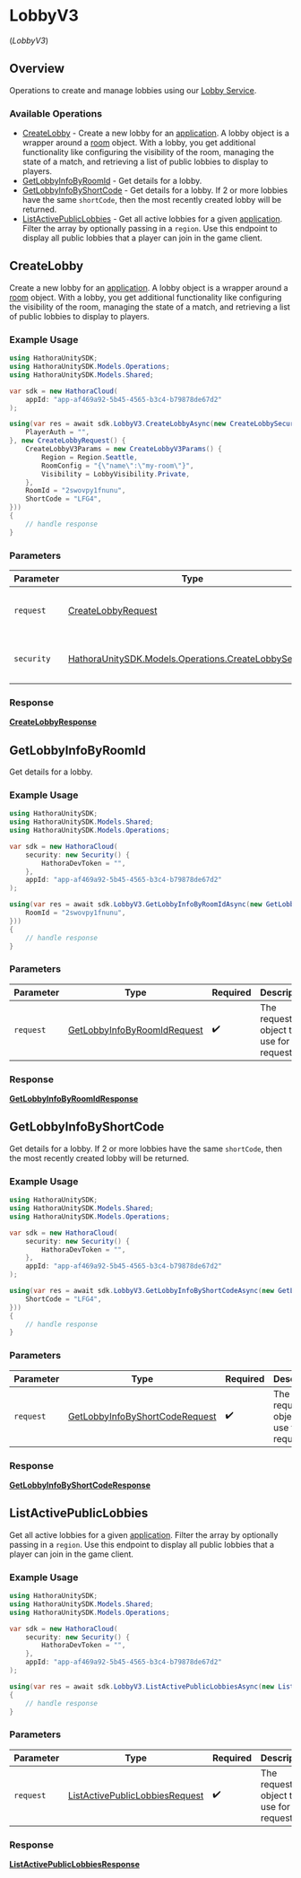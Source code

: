 # LobbyV3
(*LobbyV3*)

## Overview

Operations to create and manage lobbies using our [Lobby Service](https://hathora.dev/docs/lobbies-and-matchmaking/lobby-service).

### Available Operations

* [CreateLobby](#createlobby) - Create a new lobby for an [application](https://hathora.dev/docs/concepts/hathora-entities#application). A lobby object is a wrapper around a [room](https://hathora.dev/docs/concepts/hathora-entities#room) object. With a lobby, you get additional functionality like configuring the visibility of the room, managing the state of a match, and retrieving a list of public lobbies to display to players.
* [GetLobbyInfoByRoomId](#getlobbyinfobyroomid) - Get details for a lobby.
* [GetLobbyInfoByShortCode](#getlobbyinfobyshortcode) - Get details for a lobby. If 2 or more lobbies have the same `shortCode`, then the most recently created lobby will be returned.
* [ListActivePublicLobbies](#listactivepubliclobbies) - Get all active lobbies for a given [application](https://hathora.dev/docs/concepts/hathora-entities#application). Filter the array by optionally passing in a `region`. Use this endpoint to display all public lobbies that a player can join in the game client.

## CreateLobby

Create a new lobby for an [application](https://hathora.dev/docs/concepts/hathora-entities#application). A lobby object is a wrapper around a [room](https://hathora.dev/docs/concepts/hathora-entities#room) object. With a lobby, you get additional functionality like configuring the visibility of the room, managing the state of a match, and retrieving a list of public lobbies to display to players.

### Example Usage

```csharp
using HathoraUnitySDK;
using HathoraUnitySDK.Models.Operations;
using HathoraUnitySDK.Models.Shared;

var sdk = new HathoraCloud(
    appId: "app-af469a92-5b45-4565-b3c4-b79878de67d2"
);

using(var res = await sdk.LobbyV3.CreateLobbyAsync(new CreateLobbySecurity() {
    PlayerAuth = "",
}, new CreateLobbyRequest() {
    CreateLobbyV3Params = new CreateLobbyV3Params() {
        Region = Region.Seattle,
        RoomConfig = "{\"name\":\"my-room\"}",
        Visibility = LobbyVisibility.Private,
    },
    RoomId = "2swovpy1fnunu",
    ShortCode = "LFG4",
}))
{
    // handle response
}
```

### Parameters

| Parameter                                                                                               | Type                                                                                                    | Required                                                                                                | Description                                                                                             |
| ------------------------------------------------------------------------------------------------------- | ------------------------------------------------------------------------------------------------------- | ------------------------------------------------------------------------------------------------------- | ------------------------------------------------------------------------------------------------------- |
| `request`                                                                                               | [CreateLobbyRequest](../../models/operations/CreateLobbyRequest.md)                                     | :heavy_check_mark:                                                                                      | The request object to use for the request.                                                              |
| `security`                                                                                              | [HathoraUnitySDK.Models.Operations.CreateLobbySecurity](../../models/operations/CreateLobbySecurity.md) | :heavy_check_mark:                                                                                      | The security requirements to use for the request.                                                       |


### Response

**[CreateLobbyResponse](../../models/operations/CreateLobbyResponse.md)**


## GetLobbyInfoByRoomId

Get details for a lobby.

### Example Usage

```csharp
using HathoraUnitySDK;
using HathoraUnitySDK.Models.Shared;
using HathoraUnitySDK.Models.Operations;

var sdk = new HathoraCloud(
    security: new Security() {
        HathoraDevToken = "",
    },
    appId: "app-af469a92-5b45-4565-b3c4-b79878de67d2"
);

using(var res = await sdk.LobbyV3.GetLobbyInfoByRoomIdAsync(new GetLobbyInfoByRoomIdRequest() {
    RoomId = "2swovpy1fnunu",
}))
{
    // handle response
}
```

### Parameters

| Parameter                                                                             | Type                                                                                  | Required                                                                              | Description                                                                           |
| ------------------------------------------------------------------------------------- | ------------------------------------------------------------------------------------- | ------------------------------------------------------------------------------------- | ------------------------------------------------------------------------------------- |
| `request`                                                                             | [GetLobbyInfoByRoomIdRequest](../../models/operations/GetLobbyInfoByRoomIdRequest.md) | :heavy_check_mark:                                                                    | The request object to use for the request.                                            |


### Response

**[GetLobbyInfoByRoomIdResponse](../../models/operations/GetLobbyInfoByRoomIdResponse.md)**


## GetLobbyInfoByShortCode

Get details for a lobby. If 2 or more lobbies have the same `shortCode`, then the most recently created lobby will be returned.

### Example Usage

```csharp
using HathoraUnitySDK;
using HathoraUnitySDK.Models.Shared;
using HathoraUnitySDK.Models.Operations;

var sdk = new HathoraCloud(
    security: new Security() {
        HathoraDevToken = "",
    },
    appId: "app-af469a92-5b45-4565-b3c4-b79878de67d2"
);

using(var res = await sdk.LobbyV3.GetLobbyInfoByShortCodeAsync(new GetLobbyInfoByShortCodeRequest() {
    ShortCode = "LFG4",
}))
{
    // handle response
}
```

### Parameters

| Parameter                                                                                   | Type                                                                                        | Required                                                                                    | Description                                                                                 |
| ------------------------------------------------------------------------------------------- | ------------------------------------------------------------------------------------------- | ------------------------------------------------------------------------------------------- | ------------------------------------------------------------------------------------------- |
| `request`                                                                                   | [GetLobbyInfoByShortCodeRequest](../../models/operations/GetLobbyInfoByShortCodeRequest.md) | :heavy_check_mark:                                                                          | The request object to use for the request.                                                  |


### Response

**[GetLobbyInfoByShortCodeResponse](../../models/operations/GetLobbyInfoByShortCodeResponse.md)**


## ListActivePublicLobbies

Get all active lobbies for a given [application](https://hathora.dev/docs/concepts/hathora-entities#application). Filter the array by optionally passing in a `region`. Use this endpoint to display all public lobbies that a player can join in the game client.

### Example Usage

```csharp
using HathoraUnitySDK;
using HathoraUnitySDK.Models.Shared;
using HathoraUnitySDK.Models.Operations;

var sdk = new HathoraCloud(
    security: new Security() {
        HathoraDevToken = "",
    },
    appId: "app-af469a92-5b45-4565-b3c4-b79878de67d2"
);

using(var res = await sdk.LobbyV3.ListActivePublicLobbiesAsync(new ListActivePublicLobbiesRequest() {}))
{
    // handle response
}
```

### Parameters

| Parameter                                                                                   | Type                                                                                        | Required                                                                                    | Description                                                                                 |
| ------------------------------------------------------------------------------------------- | ------------------------------------------------------------------------------------------- | ------------------------------------------------------------------------------------------- | ------------------------------------------------------------------------------------------- |
| `request`                                                                                   | [ListActivePublicLobbiesRequest](../../models/operations/ListActivePublicLobbiesRequest.md) | :heavy_check_mark:                                                                          | The request object to use for the request.                                                  |


### Response

**[ListActivePublicLobbiesResponse](../../models/operations/ListActivePublicLobbiesResponse.md)**

